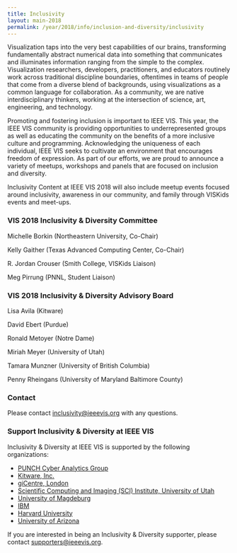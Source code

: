 ```yaml
---
title: Inclusivity
layout: main-2018
permalink: /year/2018/info/inclusion-and-diversity/inclusivity
---
```

Visualization taps into the very best capabilities of our brains, transforming fundamentally abstract numerical data into something that communicates and illuminates information ranging from the simple to the complex. Visualization researchers, developers, practitioners, and educators routinely work across traditional discipline boundaries, oftentimes in teams of people that come from a diverse blend of backgrounds, using visualizations as a common language for collaboration. As a community, we are native interdisciplinary thinkers, working at the intersection of science, art, engineering, and technology. 

Promoting and fostering inclusion is important to IEEE VIS. This year, the IEEE VIS community is providing opportunities to underrepresented groups as well as educating the community on the benefits of a more inclusive culture and programming. Acknowledging the uniqueness of each individual, IEEE VIS seeks to cultivate an environment that encourages freedom of expression. As part of our efforts, we are proud to announce a variety of meetups, workshops and panels that are focused on inclusion and diversity.

Inclusivity Content at IEEE VIS 2018 will also include meetup events focused around inclusivity, awareness in our community, and family through VISKids events and meet-ups.

### VIS 2018 Inclusivity & Diversity Committee

Michelle Borkin (Northeastern University, Co-Chair)

Kelly Gaither (Texas Advanced Computing Center, Co-Chair)

R. Jordan Crouser (Smith College, VISKids Liaison) 

Meg Pirrung (PNNL, Student Liaison) 


### VIS 2018 Inclusivity & Diversity Advisory Board
Lisa Avila (Kitware)

David Ebert (Purdue)

Ronald Metoyer (Notre Dame)

Miriah Meyer (University of Utah)

Tamara Munzner (University of British Columbia)

Penny Rheingans (University of Maryland Baltimore County)


### Contact

Please contact [inclusivity@ieeevis.org](mailto:inclusivity@ieeevis.org) with any questions.
 
### Support Inclusivity & Diversity at IEEE VIS

Inclusivity & Diversity at IEEE VIS is supported by the following organizations:

<ul>
  <li><a href="https://punchcyber.com/">PUNCH Cyber Analytics Group</a></li>
  <li><a href="https://www.kitware.com/">Kitware, Inc.</a></li>
  <li><a href="https://www.gicentre.net/">giCentre, London</a></li>
  <li><a href="http://sci.utah.edu/">Scientific Computing and Imaging (SCI) Institute, University of Utah</a></li>
  <li><a href="http://www.uni-magdeburg.de/en/">University of Magdeburg</a></li>
  <li><a href="https://www.ibm.com/">IBM</a></li>
  <li><a href="https://https://www.harvard.edu/">Harvard University</a></li>
  <li><a href="https://http://hdc.cs.arizona.edu/">University of Arizona</a></li>
 </ul>



If you are interested in being an Inclusivity & Diversity supporter, please contact [supporters@ieeevis.org](mailto:supporters@ieeevis.org).
 
